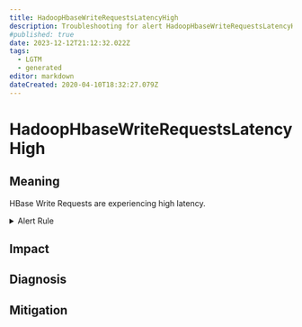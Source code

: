 ```yaml
---
title: HadoopHbaseWriteRequestsLatencyHigh
description: Troubleshooting for alert HadoopHbaseWriteRequestsLatencyHigh
#published: true
date: 2023-12-12T21:12:32.022Z
tags: 
  - LGTM
  - generated
editor: markdown
dateCreated: 2020-04-10T18:32:27.079Z
---
```


# HadoopHbaseWriteRequestsLatencyHigh

## Meaning
[//]: # "Short paragraph that explains what the alert means"
HBase Write Requests are experiencing high latency.

<details>
  <summary>Alert Rule</summary>

{{% rule "hadoop/jmx_exporter.yml" "HadoopHbaseWriteRequestsLatencyHigh" %}}

<!-- Rule when generated

```yaml
alert: HadoopHbaseWriteRequestsLatencyHigh
expr: hadoop_hbase_write_requests_latency_seconds > 0.5
for: 10m
labels:
    severity: warning
annotations:
    summary: Hadoop HBase Write Requests Latency High (instance {{ $labels.instance }})
    description: |-
        HBase Write Requests are experiencing high latency.
          VALUE = {{ $value }}
          LABELS = {{ $labels }}
    runbook: https://github.com/srerun/prometheus-alerts/blob/main/content/runbooks/jmx_exporter/HadoopHbaseWriteRequestsLatencyHigh.md

```

-->

</details>


## Impact
[//]: # "What could / will happen if the alert is not addressed"



## Diagnosis
[//]: # "Steps to take to identify the cause of the problem"



## Mitigation
[//]: # "The steps necessary to resolve the alert"
